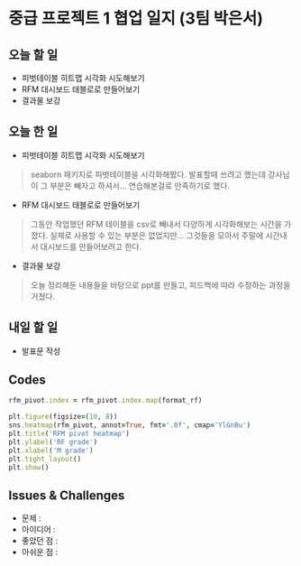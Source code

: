 # 중급 프로젝트 1 협업 일지 (3팀 박은서)

## 오늘 할 일
* 피벗테이블 히트맵 시각화 시도해보기
* RFM 대시보드 태블로로 만들어보기
* 결과물 보강
## 오늘 한 일
* 피벗테이블 히트맵 시각화 시도해보기
> seaborn 패키지로 피벗테이블을 시각화해봤다. 발표할때 쓰려고 했는데 강사님이 그 부분은 빼자고 하셔서... 연습해본걸로 만족하기로 했다.
* RFM 대시보드 태블로로 만들어보기
> 그동안 작업했던 RFM 테이블을 csv로 빼내서 다양하게 시각화해보는 시간을 가졌다. 실제로 사용할 수 있는 부분은 없었지만... 그것들을 모아서 주말에 시간내서 대시보드를 만들어보려고 한다.
* 결과물 보강
> 오늘 정리해둔 내용들을 바탕으로 ppt를 만들고, 피드백에 따라 수정하는 과정을 거쳤다.
## 내일 할 일
* 발표문 작성
## Codes
```ruby
rfm_pivot.index = rfm_pivot.index.map(format_rf)

plt.figure(figsize=(10, 8))
sns.heatmap(rfm_pivot, annot=True, fmt='.0f', cmap='YlGnBu')
plt.title('RFM pivot heatmap')
plt.ylabel('RF grade')
plt.xlabel('M grade')
plt.tight_layout()
plt.show()
```
## Issues & Challenges
* 문제 : 
* 아이디어 : 
* 좋았던 점 : 
* 아쉬운 점 : 
